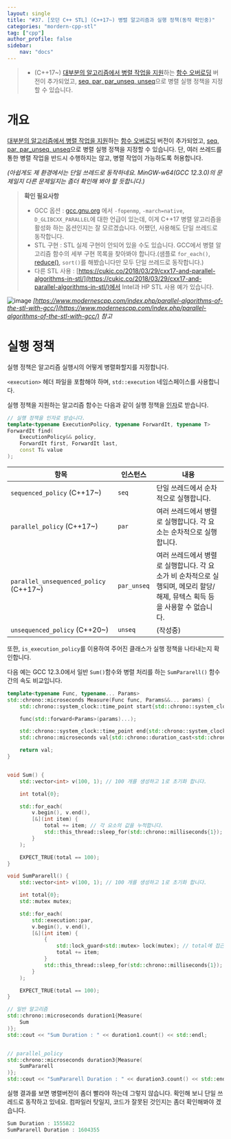 ```yaml
---
layout: single
title: "#37. [모던 C++ STL] (C++17~) 병렬 알고리즘과 실행 정책(동작 확인중)"
categories: "mordern-cpp-stl"
tag: ["cpp"]
author_profile: false
sidebar: 
    nav: "docs"
---
```


> * (C++17~) [대부분의 알고리즘에서 병렬 작업을 지원](https://tango1202.github.io/mordern-cpp-stl/mordern-cpp-stl-parallel-algorithm/)하는 [함수 오버로딩](https://tango1202.github.io/classic-cpp-guide/classic-cpp-guide-function/#%ED%95%A8%EC%88%98-%EC%98%A4%EB%B2%84%EB%A1%9C%EB%94%A9) 버전이 추가되었고, [seq, par, par_unseq, unseq](https://tango1202.github.io/mordern-cpp-stl/mordern-cpp-stl-parallel-algorithm/#%EC%8B%A4%ED%96%89-%EC%A0%95%EC%B1%85)으로 병렬 실행 정책을 지정할 수 있습니다.

# 개요

[대부분의 알고리즘에서 병렬 작업을 지원](https://tango1202.github.io/mordern-cpp-stl/mordern-cpp-stl-parallel-algorithm/)하는 [함수 오버로딩](https://tango1202.github.io/classic-cpp-guide/classic-cpp-guide-function/#%ED%95%A8%EC%88%98-%EC%98%A4%EB%B2%84%EB%A1%9C%EB%94%A9) 버전이 추가되었고, [seq, par, par_unseq, unseq](https://tango1202.github.io/mordern-cpp-stl/mordern-cpp-stl-parallel-algorithm/#%EC%8B%A4%ED%96%89-%EC%A0%95%EC%B1%85)으로 병렬 실행 정책을 지정할 수 있습니다. 단, 여러 쓰레드를 통한 병렬 작업을 반드시 수행하지는 않고, 병렬 작업이 가능하도록 허용합니다.

*(아쉽게도 제 환경에서는 단일 쓰레드로 동작하네요. MinGW-w64(GCC 12.3.0)의 문제일지 다른 문제일지는 좀더 확인해 봐야 할 듯합니다.)*

> **확인 필요사항**
> * GCC 옵션 : [gcc.gnu.org](https://gcc.gnu.org/onlinedocs/libstdc++/manual/parallel_mode_using.html) 에서 `-fopenmp`, `-march=native`, `D_GLIBCXX_PARALLEL`에 대한 언급이 있는데, 이게 C++17 병렬 알고리즘을 활성화 하는 옵션인지는 잘 모르겠습니다. 어쨌던, 사용해도 단일 쓰레드로 동작합니다.
> * STL 구현 : STL 실제 구현이 안되어 있을 수도 있습니다. GCC에서 병렬 알고리즘 함수의 세부 구현 목록을 찾아봐야 합니다.(샘플로 `for_each()`, [reduce()](https://tango1202.github.io/mordern-cpp-stl/mordern-cpp-stl-algorithm/#%EC%88%98%ED%95%99-%EC%9E%91%EC%97%85), `sort()`를 해봤습니다만 모두 단일 쓰레드로 동작합니다.)
> * 다른 STL 사용 : [https://cukic.co/2018/03/29/cxx17-and-parallel-algorithms-in-stl/](https://cukic.co/2018/03/29/cxx17-and-parallel-algorithms-in-stl/)에서 Intel과 HP STL 사용 예가 있습니다. 

![image](https://www.modernescpp.com/wp-content/uploads/2021/07/allAlgorithm-1024x477.png)
*[https://www.modernescpp.com/index.php/parallel-algorithms-of-the-stl-with-gcc/](https://www.modernescpp.com/index.php/parallel-algorithms-of-the-stl-with-gcc/) 참고*


# 실행 정책

실행 정책은 알고리즘 실행시의 어떻게 병렬화할지를 지정합니다.

`<execution>` 헤더 파일을 포함해야 하며, `std::execution` 네임스페이스를 사용합니다.

실행 정책을 지원하는 알고리즘 함수는 다음과 같이 실행 정책을 [인자](https://tango1202.github.io/classic-cpp-guide/classic-cpp-guide-function/#%EC%9D%B8%EC%9E%90%EB%A7%A4%EA%B0%9C%EB%B3%80%EC%88%98-parameter)로 받습니다.

```cpp
// 실행 정책을 인자로 받습니다.
template<typename ExecutionPolicy, typename ForwardIt, typename T>
ForwardIt find(
    ExecutionPolicy&& policy,
    ForwardIt first, ForwardIt last, 
    const T& value
);
```

|항목|인스턴스|내용|
|--|--|--|
|`sequenced_policy` (C++17~)|`seq`|단일 쓰레드에서 순차적으로 실행합니다.|
|`parallel_policy` (C++17~)|`par`|여러 쓰레드에서 병렬로 실행합니다. 각 요소는 순차적으로 실행합니다.|
|`parallel_unsequenced_policy` (C++17~)|`par_unseq`|여러 쓰레드에서 병렬로 실행합니다. 각 요소가 비 순차적으로 실행되며, 메모리 할당/해제, 뮤텍스 획득 등을 사용할 수 없습니다.|
|`unsequenced_policy` (C++20~)|`unseq`|(작성중)|

또한, `is_execution_policy`를 이용하여 주어진 클래스가 실행 정책을 나타내는지 확인합니다.

다음 예는 GCC 12.3.0에서 일반 `Sum()`함수와 병렬 처리를 하는 `SumPararell()` 함수간의 속도 비교입니다.

```cpp
template<typename Func, typename... Params>
std::chrono::microseconds Measure(Func func, Params&&... params) {
    std::chrono::system_clock::time_point start{std::chrono::system_clock::now()};    

    func(std::forward<Params>(params)...);

    std::chrono::system_clock::time_point end{std::chrono::system_clock::now()};
    std::chrono::microseconds val{std::chrono::duration_cast<std::chrono::microseconds>(end - start)};

    return val;
}


void Sum() {
    std::vector<int> v(100, 1); // 100 개를 생성하고 1로 초기화 합니다.

    int total{0};

    std::for_each(
        v.begin(), v.end(), 
        [&](int item) {
            total += item; // 각 요소의 값을 누적합니다.
            std::this_thread::sleep_for(std::chrono::milliseconds{1});
        }
    );

    EXPECT_TRUE(total == 100);       
}

void SumPararell() { 
    std::vector<int> v(100, 1); // 100 개를 생성하고 1로 초기화 합니다.

    int total{0};
    std::mutex mutex;

    std::for_each(
        std::execution::par, 
        v.begin(), v.end(), 
        [&](int item) {
            {
                std::lock_guard<std::mutex> lock(mutex); // total에 접근할 때만 lock 합니다.
                total += item;
            }
            std::this_thread::sleep_for(std::chrono::milliseconds{1});
        }
    );

    EXPECT_TRUE(total == 100);       
}

// 일반 알고리즘
std::chrono::microseconds duration1{Measure(
    Sum
)};
std::cout << "Sum Duration : " << duration1.count() << std::endl; 


// parallel_policy
std::chrono::microseconds duration3{Measure(
    SumPararell
)};
std::cout << "SumPararell Duration : " << duration3.count() << std::endl; 
```

실행 결과를 보면 병렬버전이 좀더 빨라야 하는데 그렇지 않습니다. 확인해 보니 단일 쓰레드로 동작하고 있네요. 컴파일러 탓일지, 코드가 잘못된 것인지는 좀더 확인해봐야 겠습니다.

```cpp
Sum Duration : 1555822
SumPararell Duration : 1604355
```










